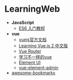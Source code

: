 # LearningWeb

- **JavaScript**
  - [ES6 入门教程](https://es6.ruanyifeng.com/)
- **vue**
  - [vuejs官方文档](https://cn.vuejs.org/v2/guide/)
  - [Learning Vue.js 2 中文版](https://www.bookstack.cn/read/Learning-Vuejs-2-zh_CN/README.md)
  - [Vue Router](https://router.vuejs.org/zh/)
  - [学习不一样的vue](http://yangyi1024.com/2017/05/27/%E5%92%8C%E6%88%91%E4%B8%80%E8%B5%B7%E5%AD%A6vue%E5%90%A7/)
  - [Element UI](https://element.eleme.cn/#/zh-CN)
  - [vue-element-admin](https://panjiachen.github.io/vue-element-admin-site/zh/)
- [awesome-bookmarks](https://panjiachen.github.io/awesome-bookmarks/repository/)

